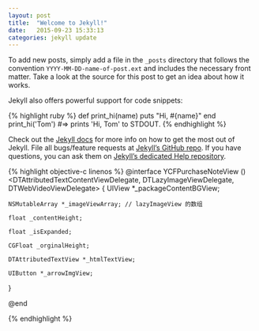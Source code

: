 ```yaml
---
layout: post
title:  "Welcome to Jekyll!"
date:   2015-09-23 15:33:13
categories: jekyll update
---
```



To add new posts, simply add a file in the `_posts` directory that follows the convention `YYYY-MM-DD-name-of-post.ext` and includes the necessary front matter. Take a look at the source for this post to get an idea about how it works.

Jekyll also offers powerful support for code snippets:

{% highlight ruby %}
def print_hi(name)
  puts "Hi, #{name}"
end
print_hi('Tom')
#=> prints 'Hi, Tom' to STDOUT.
{% endhighlight %}

Check out the [Jekyll docs][jekyll] for more info on how to get the most out of Jekyll. File all bugs/feature requests at [Jekyll’s GitHub repo][jekyll-gh]. If you have questions, you can ask them on [Jekyll’s dedicated Help repository][jekyll-help].

[jekyll]:      http://jekyllrb.com
[jekyll-gh]:   https://github.com/jekyll/jekyll
[jekyll-help]: https://github.com/jekyll/jekyll-help

{% highlight objective-c linenos %}
@interface YCFPurchaseNoteView () <DTAttributedTextContentViewDelegate, DTLazyImageViewDelegate, DTWebVideoViewDelegate>
{
    UIView *_packageContentBGView;

    NSMutableArray *_imageViewArray; // lazyImageView 的数组

    float _contentHeight;

    float _isExpanded;

    CGFloat _orginalHeight;

    DTAttributedTextView *_htmlTextView;

    UIButton *_arrowImgView;
}

@end

{% endhighlight %}